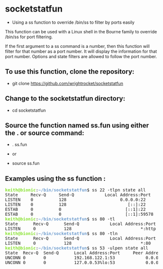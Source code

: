 # socketstatfun

* Using a ss function to override /bin/ss to filter by ports easily

This function can be used with a Linux shell in the Bourne family to override /bin/ss for port filtering.

If the first argument to a ss command is a number, then this function will filter for that number as a port number. 
It will display the information for that port number. Options and state filters are allowed to follow the port number.

## To use this function, clone the repository:

* git clone https://github.com/wrightrocket/socketstatfun

## Change to the socketstatfun directory:

* cd socketstatfun

## Source the function named ss.fun using either the . or source command:

* . ss.fun
 
* or 

* source ss.fun

## Examples using the ss function :
<pre><font color="#8AE234"><b>keith@bionic</b></font>:<font color="#729FCF"><b>~/bin/socketstatfun</b></font>$ ss 22 -tlpn state all
State     Recv-Q     Send-Q            Local Address:Port            Peer Address:Port      
LISTEN    0          128                     0.0.0.0:22                   0.0.0.0:*         
LISTEN    0          128                        [::]:22                      [::]:*         
ESTAB     0          0                         [::1]:22                     [::1]:59578     
ESTAB     0          0                         [::1]:59578                  [::1]:22         users:((&quot;ssh&quot;,pid=449,fd=3))
<font color="#8AE234"><b>keith@bionic</b></font>:<font color="#729FCF"><b>~/bin/socketstatfun</b></font>$ ss 80 -tl
State      Recv-Q      Send-Q            Local Address:Port           Peer Address:Port     
LISTEN     0           128                           *:http                      *:*        
<font color="#8AE234"><b>keith@bionic</b></font>:<font color="#729FCF"><b>~/bin/socketstatfun</b></font>$ ss 80 -tln
State      Recv-Q      Send-Q            Local Address:Port           Peer Address:Port     
LISTEN     0           128                           *:80                        *:*        
<font color="#8AE234"><b>keith@bionic</b></font>:<font color="#729FCF"><b>~/bin/socketstatfun</b></font>$ ss 53 -ulpen state all
State  Recv-Q  Send-Q      Local Address:Port     Peer Address:Port                         
UNCONN 0       0           192.168.122.1:53            0.0.0.0:*      ino:50413 sk:555 &lt;-&gt;  
UNCONN 0       0           127.0.0.53%lo:53            0.0.0.0:*      uid:101 ino:20773 sk:556 &lt;-&gt;
</pre>

